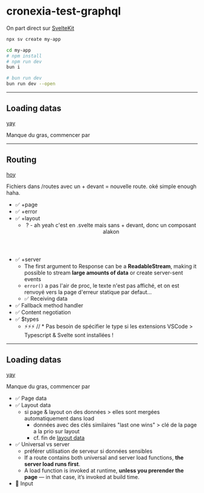 # cronexia-test-graphql

On part direct sur [SvelteKit](https://svelte.dev/docs/kit/creating-a-project)

```bash
npx sv create my-app

cd my-app
# npm install
# npm run dev
bun i

# bun run dev
bun run dev --open
```

---

## Loading datas

[yay](https://svelte.dev/docs/kit/load)

Manque du gras, commencer par

---

## Routing

[hoy](https://svelte.dev/docs/kit/routing)

Fichiers dans /routes avec un + devant = nouvelle route. oké simple enough haha.

- ✅ +page
- ✅ +error
- ✅ +layout
  - <Header /> ?
    - ah yeah c'est en .svelte mais sans + devant, donc un composant alakon
- ✅ +server
  - The first argument to Response can be a **ReadableStream**, making it possible to stream **large amounts of data** or create server-sent events 
  - `error()` a pas l'air de proc, le texte n'est pas affiché, et on est renvoyé vers la page d'erreur statique par defaut...
  - ✅ Receiving data
- ✅ Fallback method handler
- ✅ Content negotiation
- ✅ $types
  - ⚡️⚡️⚡️ // * Pas besoin de spécifier le type si les extensions VSCode > Typescript & Svelte sont installées !

---

## Loading datas

[yay](https://svelte.dev/docs/kit/load)

Manque du gras, commencer par

- ✅ Page data
- ✅ Layout data
  - si page & layout on des données > elles sont mergées automatiquement dans load
    - données avec des clés similaires "last one wins" > clé de la page a la prio sur layout
    - cf. fin de [layout data](https://svelte.dev/docs/kit/load#Layout-data)
- ✅ Universal vs server
  - préférer utilisation de serveur si données sensibles
  - If a route contains both universal and server load functions, **the server load runs first**.
  - A load function is invoked at runtime, **unless you prerender the page** — in that case, it’s invoked at build time.
- 🚀 Input